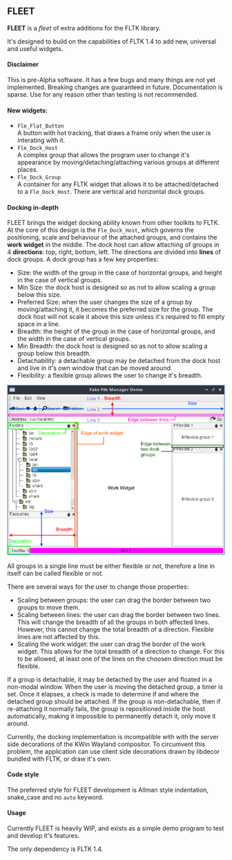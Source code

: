 ## FLEET
**FLEET** is a *fleet* of extra additions for the FLTK library.

It's designed to build on the capabilities of FLTK 1.4 to add new, universal and useful widgets.

#### Disclaimer
This is pre-Alpha software. It has a few bugs and many things are not yet implemented. Breaking changes are guaranteed in future. Documentation is sparse. Use for any reason other than testing is not recommended.

#### New widgets:
- `Fle_Flat_Button`  
A button with hot tracking, that draws a frame only when the user is interating with it.
- `Fle_Dock_Host`  
A complex group that allows the program user to change it's appearance by moving/detaching/attaching various groups at different places.
- `Fle_Dock_Group`  
A container for any FLTK widget that allows it to be attached/detached to a `Fle_Dock_Host`. There are vertical and horizontal dock groups.

#### Docking in-depth
FLEET brings the widget docking ability known from other toolkits to FLTK. At the core of this design is the `Fle_Dock_Host`, which governs the positioning, scale and behaviour of the attached groups, and contains the **work widget** in the middle. The dock host can allow attaching of groups in 4 **directions**: top, right, bottom, left. The directions are divided into **lines** of dock groups. A dock group has a few key properties:
- Size: the width of the group in the case of horizontal groups, and height in the case of vertical groups.
- Min Size: the dock host is designed so as not to allow scaling a group below this size.
- Preferred Size: when the user changes the size of a group by moving/attaching it, it becomes the preferred size for the group. The dock host will not scale it above this size unless it's required to fill empty space in a line.
- Breadth: the height of the group in the case of horizontal groups, and the width in the case of vertical groups.
- Min Breadth: the dock host is designed so as not to allow scaling a group below this breadth.
- Detachability: a detachable group may be detached from the dock host and live in it's own window that can be moved around.
- Flexibility: a flexible group allows the user to change it's breadth.

![image](./docking_guide.png)

All groups in a single line must be either flexible or not, therefore a line in itself can be called flexible or not.

There are several ways for the user to change those properties:
- Scaling between groups: the user can drag the border between two groups to move them.
- Scaling between lines: the user can drag the border between two lines. This will change the breadth of all the groups in both affected lines. However, this cannot change the total breadth of a direction. Flexible lines are not affected by this.
- Scaling the work widget: the user can drag the border of the work widget. This allows for the total breadth of a direction to change. For this to be allowed, at least one of the lines on the choosen direction must be flexible.

If a group is detachable, it may be detached by the user and floated in a non-modal window. When the user is moving the detached group, a timer is set. Once it elapses, a check is made to determine if and where the detached group should be attached. If the group is non-detachable, then if re-attaching it normally fails, the group is repositioned inside the host automatically, making it impossible to permanently detach it, only move it around.

Currently, the docking implementation is incompatible with with the server side decorations of the KWin Wayland compositor. To circumvent this problem, the application can use client side decorations drawn by libdecor bundled with FLTK, or draw it's own.

#### Code style
The preferred style for FLEET development is Allman style indentation, snake_case and no `auto` keyword.

#### Usage
Currently FLEET is heavily WIP, and exists as a simple demo program to test and develop it's features. 

The only dependency is FLTK 1.4.
